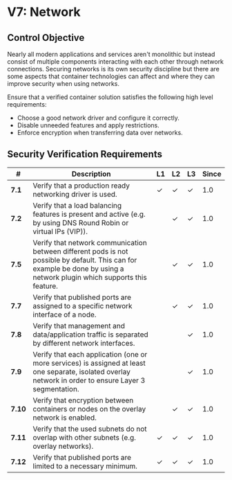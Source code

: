 # V7: Network

## Control Objective

Nearly all modern applications and services aren't monolithic but instead consist of multiple components interacting with each other through network connections. Securing networks is its own security discipline but there are some aspects that container technologies can affect and where they can improve security when using networks.

Ensure that a verified container solution satisfies the following high level requirements:

* Choose a good network driver and configure it correctly.
* Disable unneeded features and apply restrictions.
* Enforce encryption when transferring data over networks.

## Security Verification Requirements

| # | Description | L1 | L2 | L3 | Since |
| --- | --- | --- | --- | -- | -- |
| **7.1** | Verify that a production ready networking driver is used. | ✓ | ✓ | ✓ | 1.0 |
| **7.2** | Verify that a load balancing features is present and active (e.g. by using DNS Round Robin or virtual IPs (VIP)). |  | ✓ | ✓ | 1.0 |
| **7.5** | Verify that network communication between different pods is not possible by default. This can for example be done by using a network plugin which supports this feature. |  | ✓ | ✓ | 1.0 |
| **7.7** | Verify that published ports are assigned to a specific network interface of a node. |  | ✓ | ✓ | 1.0 |
| **7.8** | Verify that management and data/application traffic is separated by different network interfaces. |  |  | ✓ | 1.0 |
| **7.9** | Verify that each application (one or more services) is assigned at least one separate, isolated overlay network in order to ensure Layer 3 segmentation. |  |  | ✓ | 1.0 |
| **7.10** | Verify that encryption between containers or nodes on the overlay network is enabled. |  | ✓ | ✓ | 1.0 |
| **7.11** | Verify that the used subnets do not overlap with other subnets (e.g. overlay networks). | ✓ | ✓ | ✓ | 1.0 |
| **7.12** | Verify that published ports are limited to a necessary minimum. | ✓ | ✓ | ✓ | 1.0 |
